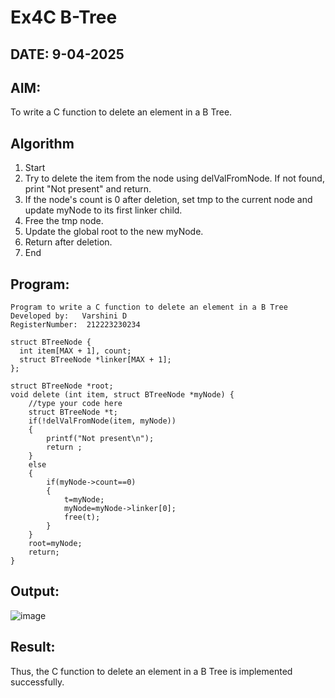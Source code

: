 # Ex4C B-Tree
## DATE: 9-04-2025
## AIM:
To write a C function to delete an element in a B Tree.
## Algorithm

1. Start 
2. Try to delete the item from the node using delValFromNode. If not found, print "Not 
present" and return. 
3. If the node's count is 0 after deletion, set tmp to the current node and update myNode to its 
first linker child. 
4. Free the tmp node. 
5. Update the global root to the new myNode. 
6. Return after deletion. 
7. End 

## Program:

```
Program to write a C function to delete an element in a B Tree
Developed by:   Varshini D
RegisterNumber:  212223230234

struct BTreeNode {
  int item[MAX + 1], count;
  struct BTreeNode *linker[MAX + 1];
};

struct BTreeNode *root;
void delete (int item, struct BTreeNode *myNode) {
    //type your code here
    struct BTreeNode *t;
    if(!delValFromNode(item, myNode))
    {
        printf("Not present\n");
        return ;
    }
    else
    {
        if(myNode->count==0)
        {
            t=myNode;
            myNode=myNode->linker[0];
            free(t);
        }
    }
    root=myNode;
    return;
}
```

## Output:
![image](https://github.com/user-attachments/assets/fc546277-c38c-4d59-8f1e-f211661f64f9)



## Result:
Thus, the C function to delete an element in a B Tree is implemented successfully.
